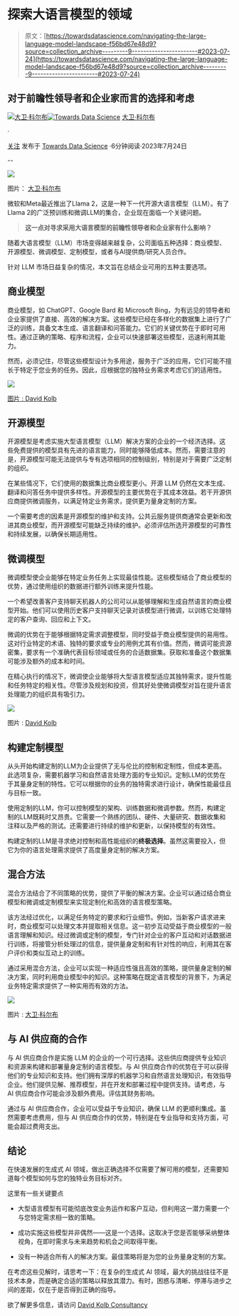 # 探索大语言模型的领域

> 原文：[https://towardsdatascience.com/navigating-the-large-language-model-landscape-f56bd67e48d9?source=collection_archive---------9-----------------------#2023-07-24](https://towardsdatascience.com/navigating-the-large-language-model-landscape-f56bd67e48d9?source=collection_archive---------9-----------------------#2023-07-24)

## 对于前瞻性领导者和企业家而言的选择和考虑

[](https://medium.com/@kolbeuk?source=post_page-----f56bd67e48d9--------------------------------)[![大卫·科尔布](../Images/ca5bbeca22c88a68d7d770d4e2e25205.png)](https://medium.com/@kolbeuk?source=post_page-----f56bd67e48d9--------------------------------)[](https://towardsdatascience.com/?source=post_page-----f56bd67e48d9--------------------------------)[![Towards Data Science](../Images/a6ff2676ffcc0c7aad8aaf1d79379785.png)](https://towardsdatascience.com/?source=post_page-----f56bd67e48d9--------------------------------) [大卫·科尔布](https://medium.com/@kolbeuk?source=post_page-----f56bd67e48d9--------------------------------)

·

[关注](https://medium.com/m/signin?actionUrl=https%3A%2F%2Fmedium.com%2F_%2Fsubscribe%2Fuser%2F98bb79fdfe35&operation=register&redirect=https%3A%2F%2Ftowardsdatascience.com%2Fnavigating-the-large-language-model-landscape-f56bd67e48d9&user=David+Kolb&userId=98bb79fdfe35&source=post_page-98bb79fdfe35----f56bd67e48d9---------------------post_header-----------) 发布于 [Towards Data Science](https://towardsdatascience.com/?source=post_page-----f56bd67e48d9--------------------------------) ·6分钟阅读·2023年7月24日[](https://medium.com/m/signin?actionUrl=https%3A%2F%2Fmedium.com%2F_%2Fvote%2Ftowards-data-science%2Ff56bd67e48d9&operation=register&redirect=https%3A%2F%2Ftowardsdatascience.com%2Fnavigating-the-large-language-model-landscape-f56bd67e48d9&user=David+Kolb&userId=98bb79fdfe35&source=-----f56bd67e48d9---------------------clap_footer-----------)

--

[](https://medium.com/m/signin?actionUrl=https%3A%2F%2Fmedium.com%2F_%2Fbookmark%2Fp%2Ff56bd67e48d9&operation=register&redirect=https%3A%2F%2Ftowardsdatascience.com%2Fnavigating-the-large-language-model-landscape-f56bd67e48d9&source=-----f56bd67e48d9---------------------bookmark_footer-----------)![](../Images/ee7578de8259e5def2753e8c58a78ec0.png)

图片： [大卫·科尔布](https://www.linkedin.com/in/david-kolb/)

微软和Meta最近推出了Llama 2，这是一种下一代开源大语言模型（LLM）。有了Llama 2的广泛预训练和微调LLM的集合，企业现在面临一个关键问题。

> **这一点对寻求采用大语言模型的前瞻性领导者和企业家有什么影响？**

随着大语言模型（LLM）市场变得越来越复杂，公司面临五种选择：商业模型、开源模型、微调模型、定制模型，或者与AI提供商/研究人员合作。

针对 LLM 市场日益复杂的情况，本文旨在总结企业可用的五种主要选项。

## **商业模型**

商业模型，如 ChatGPT、Google Bard 和 Microsoft Bing，为有远见的领导者和企业家提供了直接、高效的解决方案。这些模型已经在多样化的数据集上进行了广泛的训练，具备文本生成、语言翻译和问答能力。它们的关键优势在于即时可用性。通过正确的策略、程序和流程，企业可以快速部署这些模型，迅速利用其能力。

然而，必须记住，尽管这些模型设计为多用途，服务于广泛的应用，它们可能不擅长于特定于您业务的任务。因此，应根据您的独特业务需求考虑它们的适用性。

![](../Images/0f49d37749048dac80444648b0f1c07e.png)

[图片 : David Kolb](https://www.linkedin.com/in/david-kolb/)

## **开源模型**

开源模型是考虑实施大型语言模型（LLM）解决方案的企业的一个经济选择。这些免费提供的模型具有先进的语言能力，同时能够降低成本。然而，需要注意的是，开源模型可能无法提供与专有选项相同的控制级别，特别是对于需要广泛定制的组织。

在某些情况下，它们使用的数据集比商业模型更小。开源 LLM 仍然在文本生成、翻译和问答任务中提供多样性。开源模型的主要优势在于其成本效益。若干开源供应商提供微调服务，以满足特定业务需求，提供更为量身定制的方案。

一个需要考虑的因素是开源模型的维护和支持。公共云服务提供商通常会更新和改进其商业模型，而开源模型可能缺乏持续的维护。必须评估所选开源模型的可靠性和持续发展，以确保长期适用性。

## **微调模型**

微调模型使企业能够在特定业务任务上实现最佳性能。这些模型结合了商业模型的优势，通过使用组织的数据进行额外训练来提升性能。

一个希望改善客户支持聊天机器人的公司可以从能够理解和生成自然语言的商业模型开始。他们可以使用历史客户支持聊天记录对该模型进行微调，以训练它处理特定的客户查询、回应和上下文。

微调的优势在于能够根据特定需求调整模型，同时受益于商业模型提供的易用性。这对行业特定的术语、独特的要求或专业的用例尤其有价值。然而，微调可能资源密集，要求有一个准确代表目标领域或任务的合适数据集。获取和准备这个数据集可能涉及额外的成本和时间。

在精心执行的情况下，微调使企业能够将大型语言模型适应其独特需求，提升性能和任务特定的相关性。尽管涉及规划和投资，但其好处使微调模型对旨在提升语言处理能力的组织具有吸引力。

![](../Images/9f487b461fb26e9d315d561628bda29e.png)

图片 : [David Kolb](https://www.linkedin.com/in/david-kolb/)

## **构建定制模型**

从头开始构建定制的LLM为企业提供了无与伦比的控制和定制性，但成本更高。此选项复杂，需要机器学习和自然语言处理方面的专业知识。定制LLM的优势在于其量身定制的特性。它可以根据你的业务的独特需求进行设计，确保性能最佳且与目标一致。

使用定制的LLM，你可以控制模型的架构、训练数据和微调参数。然而，构建定制的LLM既耗时又昂贵。它需要一个熟练的团队、硬件、大量研究、数据收集和注释以及严格的测试。还需要进行持续的维护和更新，以保持模型的有效性。

构建定制的LLM是寻求绝对控制和高性能组织的**终极选择**。虽然这需要投入，但它为你的语言处理需求提供了高度量身定制的解决方案。

## **混合方法**

混合方法结合了不同策略的优势，提供了平衡的解决方案。企业可以通过结合商业模型和微调或定制模型来实现定制化和高效的语言模型策略。

该方法经过优化，以满足任务特定的要求和行业细节。例如，当新客户请求进来时，商业模型可以处理文本并提取相关信息。这一初步互动受益于商业模型的一般语言理解和知识。经过微调或定制的模型，专门针对企业的客户互动和对话数据进行训练，将接管分析处理过的信息，提供量身定制和有针对性的响应，利用其在客户评价和类似互动上的训练。

通过采用混合方法，企业可以实现一种适应性强且高效的策略，提供量身定制的解决方案，同时利用商业模型中的知识。这种策略在既定语言模型的背景下，为满足业务特定需求提供了一种实用而有效的方法。

![](../Images/cd6bdcf412626deb280680af3c46c58e.png)

图片 : [大卫·科尔布](https://www.linkedin.com/in/david-kolb/)

## **与 AI 供应商的合作**

与 AI 供应商合作是实施 LLM 的企业的一个可行选择。这些供应商提供专业知识和资源来构建和部署量身定制的语言模型。与 AI 供应商合作的优势在于可以获得他们的专业知识和支持。他们拥有深厚的机器学习和自然语言处理知识，有效指导企业。他们提供见解、推荐模型，并在开发和部署过程中提供支持。请考虑，与 AI 供应商合作可能会涉及额外费用。评估其财务影响。

通过与 AI 供应商合作，企业可以受益于专业知识，确保 LLM 的更顺利集成。虽然需要考虑费用，但与 AI 供应商合作的优势，特别是在专业指导和支持方面，可能会超过费用支出。

## **结论**

在快速发展的生成式 AI 领域，做出正确选择不仅需要了解可用的模型，还需要知道每个模型如何与您的独特业务目标对齐。

这里有一些关键要点

+   大型语言模型有可能彻底改变业务运作和客户互动，但利用这一潜力需要一个与您特定需求相一致的策略。

+   成功实施这些模型并非偶然——这是一个选择。这取决于您是否能够采纳整体视角，在即时需求与未来趋势和机会之间取得平衡。

+   没有一种适合所有人的解决方案。最佳策略将是为您的业务量身定制的方案。

在考虑这些见解时，请思考一下：在复杂的生成式 AI 领域，最大的挑战往往不是技术本身，而是确定合适的策略以释放其潜力。有时，困惑与清晰、停滞与进步之间的差距，仅在于是否得到正确的指导。

欲了解更多信息，请访问 [David Kolb Consultancy](https://www.davidkolbconsultancy.com/)
